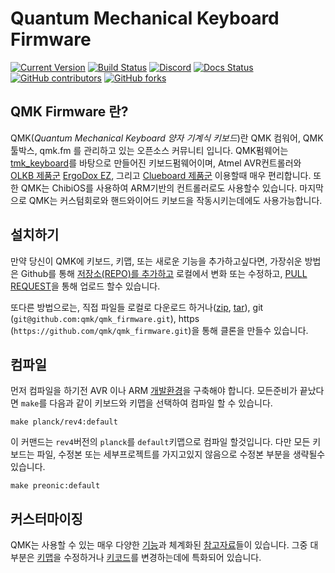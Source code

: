 # Quantum Mechanical Keyboard Firmware

[![Current Version](https://img.shields.io/github/tag/qmk/qmk_firmware.svg)](https://github.com/qmk/qmk_firmware/tags)
[![Build Status](https://travis-ci.org/qmk/qmk_firmware.svg?branch=master)](https://travis-ci.org/qmk/qmk_firmware)
[![Discord](https://img.shields.io/discord/440868230475677696.svg)](https://discord.gg/Uq7gcHh)
[![Docs Status](https://img.shields.io/badge/docs-ready-orange.svg)](https://docs.qmk.fm)
[![GitHub contributors](https://img.shields.io/github/contributors/qmk/qmk_firmware.svg)](https://github.com/qmk/qmk_firmware/pulse/monthly)
[![GitHub forks](https://img.shields.io/github/forks/qmk/qmk_firmware.svg?style=social&label=Fork)](https://github.com/qmk/qmk_firmware/)

## QMK Firmware 란?

QMK(*Quantum Mechanical Keyboard 양자 기계식 키보드*)란 QMK 컴워어, QMK 툴박스, qmk.fm 를 관리하고 있는 오픈소스 커뮤니티 입니다. QMK펌웨어는 [tmk\_keyboard](https://github.com/tmk/tmk_keyboard)를 바탕으로 만들어진 키보드펌웨어이며, Atmel AVR컨트롤러와 [OLKB 제품군](https://olkb.com) [ErgoDox EZ](https://www.ergodox-ez.com), 그리고 [Clueboard 제품군](https://clueboard.co/) 이용할때 매우 편리합니다. 또한 QMK는 ChibiOS를 사용하여 ARM기반의 컨트롤러로도 사용할수 있습니다. 마지막으로 QMK는 커스텀회로와 핸드와이어드 키보드을 작동시키는데에도 사용가능합니다.


## 설치하기

만약 당신이 QMK에 키보드, 키맵, 또는 새로운 기능을 추가하고싶다면, 가장쉬운 방법은 Github를 통해 [저장소(REPO)를 추가하고]((https://github.com/qmk/qmk_firmware#fork-destination-box)) 로컬에서 변화 또는 수정하고, [PULL REQUEST](https://github.com/qmk/qmk_firmware/pulls)을 통해 업로드 할수 있습니다.

또다른 방법으로는, 직접 파일들 로컬로 다운로드 하거나([zip](https://github.com/qmk/qmk_firmware/zipball/master), [tar](https://github.com/qmk/qmk_firmware/tarball/master)), git (`git@github.com:qmk/qmk_firmware.git`), https (`https://github.com/qmk/qmk_firmware.git`)을 통해 클론을 만들수 있습니다.

## 컴파일

먼저 컴파일을 하기전 AVR 이나 ARM [개발환경](tutorial_getting_started.md)을 구축해야 합니다. 모든준비가 끝났다면 `make`를 다음과 같이 키보드와 키맵을 선택하여 컴파일 할 수 있습니다.

    make planck/rev4:default

이 커맨드는 `rev4`버전의 `planck`를 `default`키맵으로 컴파일 할것입니다. 다만 모든 키보드는 파일, 수정본 또는 세부프로젝트를 가지고있지 않음으로 수정본 부분을 생략될수 있습니다.

    make preonic:default

## 커스터마이징

QMK는 사용할 수 있는 매우 다양한 [기능](features.md)과 체계화된 [참고자료](https://docs.qmk.fm)들이 있습니다. 그중 대부분은 [키맵](keymap.md)을 수정하거나 [키코드](keycodes.md)를 변경하는데에 특화되어 있습니다.
